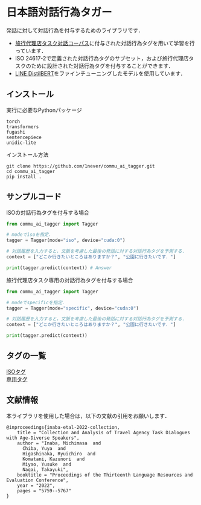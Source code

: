 # 日本語対話行為タガー
発話に対して対話行為を付与するためのライブラリです．

- [旅行代理店タスク対話コーパス](https://aclanthology.org/2022.lrec-1.619/)に付与された対話行為タグを用いて学習を行っています．
- ISO 24617-2で定義された対話行為タグのサブセット，および旅行代理店タスクのために設計された対話行為タグを付与することができます．
- [LINE DistilBERT](https://huggingface.co/line-corporation/line-distilbert-base-japanese)をファインチューニングしたモデルを使用しています．

## インストール
実行に必要なPythonパッケージ
```
torch
transformers
fugashi
sentencepiece
unidic-lite
```

インストール方法
```
git clone https://github.com/1never/commu_ai_tagger.git
cd commu_ai_tagger
pip install .
```

## サンプルコード
ISOの対話行為タグを付与する場合
```python
from commu_ai_tagger import Tagger

# modeでisoを指定．
tagger = Tagger(mode="iso", device="cuda:0")

# 対話履歴を入力すると，文脈を考慮した最後の発話に対する対話行為タグを予測する．
context = ["どこか行きたいところはありますか？", "公園に行きたいです．"]

print(tagger.predict(context)) # Answer
```

旅行代理店タスク専用の対話行為タグを付与する場合
```python
from commu_ai_tagger import Tagger

# modeでspecificを指定．
tagger = Tagger(mode="specific", device="cuda:0")

# 対話履歴を入力すると，文脈を考慮した最後の発話に対する対話行為タグを予測する．
context = ["どこか行きたいところはありますか？", "公園に行きたいです．"]

print(tagger.predict(context)) 
```

## タグの一覧
[ISOタグ](https://github.com/1never/commu_ai_tagger/blob/main/ISO_TAG.md)  
[専用タグ](https://github.com/1never/commu_ai_tagger/blob/main/SPECIFIC_TAG.md)

## 文献情報
本ライブラリを使用した場合は，以下の文献の引用をお願いします．
```
@inproceedings{inaba-etal-2022-collection,
    title = "Collection and Analysis of Travel Agency Task Dialogues with Age-Diverse Speakers",
    author = "Inaba, Michimasa  and
      Chiba, Yuya  and
      Higashinaka, Ryuichiro  and
      Komatani, Kazunori  and
      Miyao, Yusuke  and
      Nagai, Takayuki",
    booktitle = "Proceedings of the Thirteenth Language Resources and Evaluation Conference",
    year = "2022",
    pages = "5759--5767"
}
```


